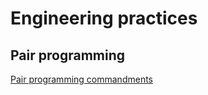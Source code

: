 # Engineering practices

## Pair programming
[Pair programming commandments](pair-programming-commandments.md)